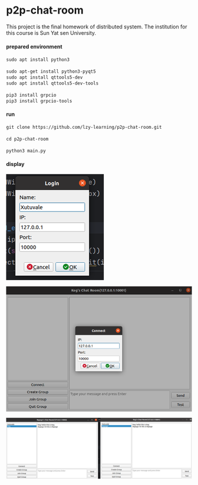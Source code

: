 # p2p-chat-room
This project is the final homework of distributed system. The institution for this course is Sun Yat sen University.



#### prepared environment

```shell
sudo apt install python3

sudo apt-get install python3-pyqt5
sudo apt install qttools5-dev
sudo apt install qttools5-dev-tools

pip3 install grpcio
pip3 install grpcio-tools
```



#### run

```shell
git clone https://github.com/lzy-learning/p2p-chat-room.git

cd p2p-chat-room

python3 main.py
```



#### display

![](.\assets\connect.png)

![view](.\assets\view.png)

![private_chat](.\assets\private_chat.png)

